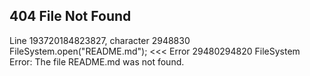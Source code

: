## 404 File Not Found

Line 193720184823827, character 2948830
FileSystem.open("README.md"); <<< Error 29480294820
FileSystem Error: The file README.md was not found.
